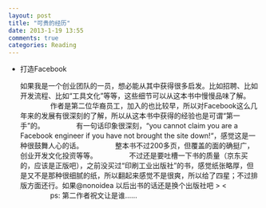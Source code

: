```yaml
---
layout: post
title: "可贵的经历"
date: 2013-1-19 13:55
comments: true
categories: Reading
---
```


* 打造Facebook

    如果我是一个创业团队的一员，想必能从其中获得很多启发。比如招聘、比如开发流程、比如“工具文化”等等，这些细节可以从这本书中慢慢品味了解。 
　　 
　　作者是第二位华裔员工，加入的也比较早，所以对Facebook这么几年来的发展有很深刻的了解，所以从这本书中获得的经验也是可谓“第一手”的。 
　　 
　　有一句话印象很深刻，“you cannot claim you are a Facebook engineer if you have not brought the site down!“，感觉这是一种很鼓舞人心的话。 
　　 
　　整本书不过200多页，但覆盖的面的确挺广，创业开发文化投资等等。 
　　 
　　不过还是要吐槽一下书的质量（京东买的，应该是正版吧），之前没买过“印刷工业出版社”的书，感觉纸张略厚，但是又不是那种很细腻的纸，所以翻起来感觉不是很爽，所以给了四星；不过排版方面还行。如果@nonoidea 以后出书的话还是换个出版社吧 > < 
　　 
　　ps: 第二作者祝文让是谁…… 

